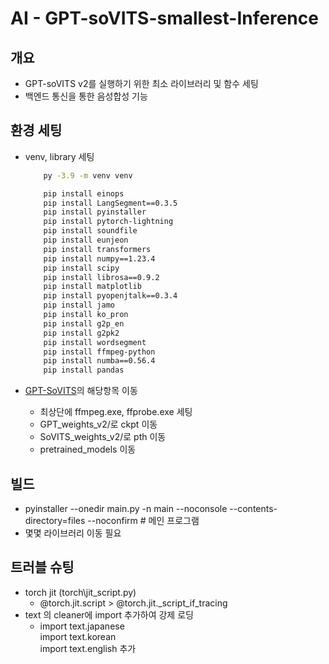 # AI - GPT-soVITS-smallest-Inference

## 개요

- GPT-soVITS v2를 실행하기 위한 최소 라이브러리 및 함수 세팅
- 백엔드 통신을 통한 음성합성 기능

## 환경 세팅

- venv, library 세팅

    ``` bash
        py -3.9 -m venv venv

        pip install einops
        pip install LangSegment==0.3.5
        pip install pyinstaller
        pip install pytorch-lightning
        pip install soundfile
        pip install eunjeon
        pip install transformers
        pip install numpy==1.23.4
        pip install scipy
        pip install librosa==0.9.2
        pip install matplotlib
        pip install pyopenjtalk==0.3.4
        pip install jamo
        pip install ko_pron
        pip install g2p_en
        pip install g2pk2
        pip install wordsegment
        pip install ffmpeg-python
        pip install numba==0.56.4
        pip install pandas
    ```

- [GPT-SoVITS](https://github.com/RVC-Boss/GPT-SoVITS)의 해당항목 이동
  - 최상단에 ffmpeg.exe, ffprobe.exe 세팅
  - GPT_weights_v2/로 ckpt 이동
  - SoVITS_weights_v2/로 pth 이동
  - pretrained_models 이동

## 빌드

- pyinstaller --onedir main.py -n main --noconsole --contents-directory=files --noconfirm # 메인 프로그램
- 몇몇 라이브러리 이동 필요

## 트러블 슈팅

- torch jit (torch\jit\_script.py)
  - @torch.jit.script > @torch.jit._script_if_tracing
- text 의 cleaner에 import 추가하여 강제 로딩
  - import text.japanese  
    import text.korean  
    import text.english 추가  
